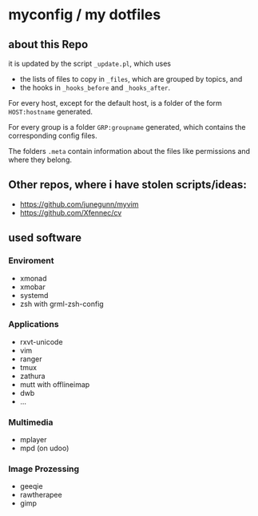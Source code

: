 # myconfig / my dotfiles

## about this Repo
it is updated by the script `_update.pl`, which uses
- the lists of files to copy in `_files`, which are grouped by topics, and
- the hooks in `_hooks_before` and `_hooks_after`.

For every host, except for the default host, is a folder of the form
`HOST:hostname` generated.

For every group is a folder `GRP:groupname` generated, which contains the
corresponding config files.

The folders `.meta` contain information about the files like permissions and
where they belong.

## Other repos, where i have stolen scripts/ideas:
- https://github.com/junegunn/myvim
- https://github.com/Xfennec/cv

## used software
### Enviroment
- xmonad
- xmobar
- systemd
- zsh with grml-zsh-config

### Applications
- rxvt-unicode
- vim
- ranger
- tmux
- zathura
- mutt with offlineimap
- dwb
- ...

### Multimedia
- mplayer
- mpd (on udoo)

### Image Prozessing
- geeqie
- rawtherapee
- gimp
